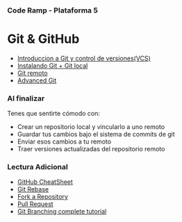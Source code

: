 
### Code Ramp - Plataforma 5


# Git & GitHub
  
* [Introduccion a Git y control de versiones(VCS)](./intro)
* [Instalando Git + Git local](./local)
* [Git remoto](./remote)
* [Advanced Git](./advanced)


### Al finalizar

Tenes que sentirte cómodo con:

* Crear un repositorio local y vincularlo a uno remoto
* Guardar tus cambios bajo el sistema de commits de git
* Enviar esos cambios a tu remoto
* Traer versiones actualizadas del repositorio remoto

### Lectura Adicional

* [GitHub CheatSheet](https://services.github.com/on-demand/downloads/github-git-cheat-sheet.pdf)
* [Git Rebase](https://help.github.com/articles/about-git-rebase/)
* [Fork a Repository](https://guides.github.com/activities/forking/)
* [Pull Request](https://help.github.com/articles/about-pull-requests/)
* [Git Branching complete tutorial](http://learngitbranching.js.org/)